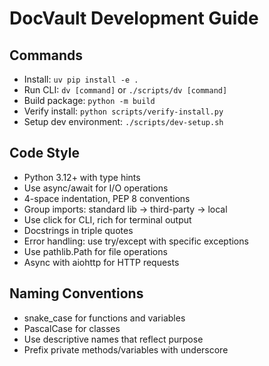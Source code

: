 # DocVault Development Guide

## Commands
- Install: `uv pip install -e .`
- Run CLI: `dv [command]` or `./scripts/dv [command]`
- Build package: `python -m build`
- Verify install: `python scripts/verify-install.py`
- Setup dev environment: `./scripts/dev-setup.sh`

## Code Style
- Python 3.12+ with type hints
- Use async/await for I/O operations
- 4-space indentation, PEP 8 conventions
- Group imports: standard lib → third-party → local
- Use click for CLI, rich for terminal output
- Docstrings in triple quotes
- Error handling: use try/except with specific exceptions
- Use pathlib.Path for file operations
- Async with aiohttp for HTTP requests

## Naming Conventions
- snake_case for functions and variables
- PascalCase for classes
- Use descriptive names that reflect purpose
- Prefix private methods/variables with underscore